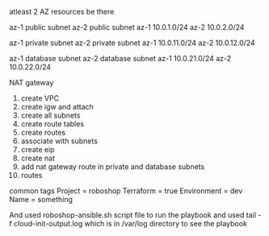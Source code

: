 
atleast 2 AZ resources be there

az-1 public subnet az-2 public subnet
az-1 10.0.1.0/24 
az-2 10.0.2.0/24

az-1 private subnet az-2 private subnet
az-1 10.0.11.0/24 
az-2 10.0.12.0/24

az-1 database subnet az-2 database subnet
az-1 10.0.21.0/24 
az-2 10.0.22.0/24

NAT gateway 

1. create VPC
2. create igw and attach
3. create all subnets
4. create route tables
5. create routes
6. associate with subnets
7. create eip
8. create nat
9. add nat gateway route in private and database subnets
10. routes

common tags
Project = roboshop
Terraform = true
Environment = dev
Name = something

And used roboshop-ansible.sh script file to run the playbook and used tail -f cloud-init-output.log  which is in /var/log directory to see the playbook
